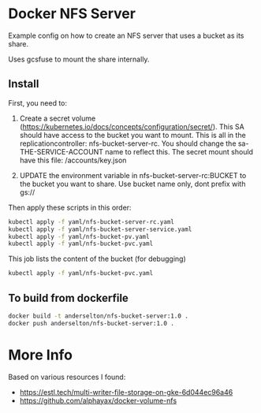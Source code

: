 Docker NFS Server
================

Example config on how to create an NFS server that uses a bucket as its share.  

Uses gcsfuse to mount the share internally.

Install
----

First, you need to:
1) Create a secret volume (https://kubernetes.io/docs/concepts/configuration/secret/).  This SA should have access
   to the bucket you want to mount.
   This is all in the replicationcontroller: nfs-bucket-server-rc.   You should change the sa-THE-SERVICE-ACCOUNT name to reflect this.
   The secret mount should have this file: /accounts/key.json

2) UPDATE the environment variable in nfs-bucket-server-rc:BUCKET to the bucket you want to share.
   Use bucket name only, dont prefix with gs://

Then apply these scripts in this order:
```bash
kubectl apply -f yaml/nfs-bucket-server-rc.yaml
kubectl apply -f yaml/nfs-bucket-server-service.yaml
kubectl apply -f yaml/nfs-bucket-pv.yaml
kubectl apply -f yaml/nfs-bucket-pvc.yaml
```

This job lists the content of the bucket (for debugging)
```bash
kubectl apply -f yaml/nfs-bucket-pvc.yaml
```

To build from dockerfile
----
```bash
docker build -t anderselton/nfs-bucket-server:1.0 .
docker push anderselton/nfs-bucket-server:1.0 .
```

More Info
=========

Based on various resources I found:
* https://estl.tech/multi-writer-file-storage-on-gke-6d044ec96a46
* https://github.com/alphayax/docker-volume-nfs